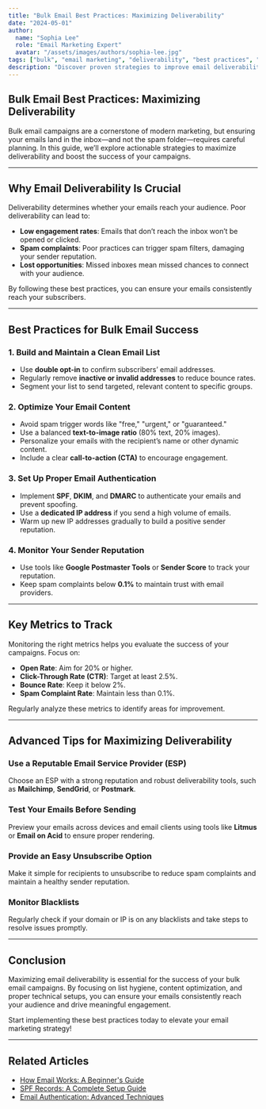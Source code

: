 ```yaml
---
title: "Bulk Email Best Practices: Maximizing Deliverability"
date: "2024-05-01"
author: 
  name: "Sophia Lee"
  role: "Email Marketing Expert"
  avatar: "/assets/images/authors/sophia-lee.jpg"
tags: ["bulk", "email marketing", "deliverability", "best practices", "email campaigns"]
description: "Discover proven strategies to improve email deliverability in bulk email campaigns. Learn about list management, content optimization, and technical setups to ensure your emails reach the inbox."
---
```


## Bulk Email Best Practices: Maximizing Deliverability

Bulk email campaigns are a cornerstone of modern marketing, but ensuring your emails land in the inbox—and not the spam folder—requires careful planning. In this guide, we’ll explore actionable strategies to maximize deliverability and boost the success of your campaigns.

---

## Why Email Deliverability Is Crucial

Deliverability determines whether your emails reach your audience. Poor deliverability can lead to:

- **Low engagement rates**: Emails that don’t reach the inbox won’t be opened or clicked.
- **Spam complaints**: Poor practices can trigger spam filters, damaging your sender reputation.
- **Lost opportunities**: Missed inboxes mean missed chances to connect with your audience.

By following these best practices, you can ensure your emails consistently reach your subscribers.

---

## Best Practices for Bulk Email Success

### 1. **Build and Maintain a Clean Email List**

- Use **double opt-in** to confirm subscribers’ email addresses.
- Regularly remove **inactive or invalid addresses** to reduce bounce rates.
- Segment your list to send targeted, relevant content to specific groups.

### 2. **Optimize Your Email Content**

- Avoid spam trigger words like "free," "urgent," or "guaranteed."
- Use a balanced **text-to-image ratio** (80% text, 20% images).
- Personalize your emails with the recipient’s name or other dynamic content.
- Include a clear **call-to-action (CTA)** to encourage engagement.

### 3. **Set Up Proper Email Authentication**

- Implement **SPF**, **DKIM**, and **DMARC** to authenticate your emails and prevent spoofing.
- Use a **dedicated IP address** if you send a high volume of emails.
- Warm up new IP addresses gradually to build a positive sender reputation.

### 4. **Monitor Your Sender Reputation**

- Use tools like **Google Postmaster Tools** or **Sender Score** to track your reputation.
- Keep spam complaints below **0.1%** to maintain trust with email providers.

---

## Key Metrics to Track

Monitoring the right metrics helps you evaluate the success of your campaigns. Focus on:

- **Open Rate**: Aim for 20% or higher.
- **Click-Through Rate (CTR)**: Target at least 2.5%.
- **Bounce Rate**: Keep it below 2%.
- **Spam Complaint Rate**: Maintain less than 0.1%.

Regularly analyze these metrics to identify areas for improvement.

---

## Advanced Tips for Maximizing Deliverability

### Use a Reputable Email Service Provider (ESP)

Choose an ESP with a strong reputation and robust deliverability tools, such as **Mailchimp**, **SendGrid**, or **Postmark**.

### Test Your Emails Before Sending

Preview your emails across devices and email clients using tools like **Litmus** or **Email on Acid** to ensure proper rendering.

### Provide an Easy Unsubscribe Option

Make it simple for recipients to unsubscribe to reduce spam complaints and maintain a healthy sender reputation.

### Monitor Blacklists

Regularly check if your domain or IP is on any blacklists and take steps to resolve issues promptly.

---

## Conclusion

Maximizing email deliverability is essential for the success of your bulk email campaigns. By focusing on list hygiene, content optimization, and proper technical setups, you can ensure your emails consistently reach your audience and drive meaningful engagement.

Start implementing these best practices today to elevate your email marketing strategy!

---

## Related Articles

- [How Email Works: A Beginner's Guide](../email-basics/how-email-works.md)
- [SPF Records: A Complete Setup Guide](../dns-guides/spf-records.md)
- [Email Authentication: Advanced Techniques](../advanced/email-authentication.md)




